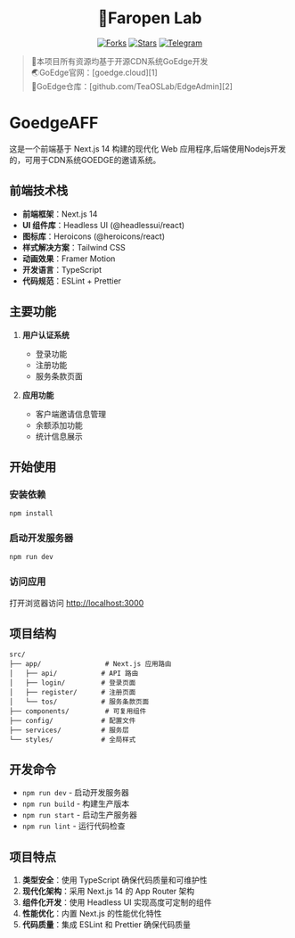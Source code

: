 <h1 align="center">🧪Faropen Lab</h1>
<div align="center">

[![Forks](https://img.shields.io/github/forks/faropenlab/GoedgeAFF?style=flat&label=%F0%9F%8F%85Forks&labelColor=800080&color=912CEE)](https://github.com/faropenlab/GoedgeAFF/forks)
[![Stars](https://img.shields.io/github/stars/faropenlab/GoedgeAFF?style=flat&label=%F0%9F%8C%9Fstars&labelColor=ff4f4f&color=ff8383)](https://github.com/faropenlab/GoedgeAFF)
[![Telegram](https://img.shields.io/badge/%E2%9C%88%EF%B8%8FTelegram-Faropen-0FB5EB?labelColor=235389&logoColor=white&style=flat)](https://t.me/+iRD6nOMlXac5YWM0)
</div>

> 📢本项目所有资源均基于开源CDN系统GoEdge开发  
> 🌏GoEdge官网：[goedge.cloud][1]  
> 🔀GoEdge仓库：[github.com/TeaOSLab/EdgeAdmin][2]  

# GoedgeAFF

这是一个前端基于 Next.js 14 构建的现代化 Web 应用程序,后端使用Nodejs开发的，可用于CDN系统GOEDGE的邀请系统。

## 前端技术栈

- **前端框架**：Next.js 14
- **UI 组件库**：Headless UI (@headlessui/react)
- **图标库**：Heroicons (@heroicons/react)
- **样式解决方案**：Tailwind CSS
- **动画效果**：Framer Motion
- **开发语言**：TypeScript
- **代码规范**：ESLint + Prettier

## 主要功能

1. **用户认证系统**
   - 登录功能
   - 注册功能
   - 服务条款页面

2. **应用功能**
   - 客户端邀请信息管理
   - 余额添加功能
   - 统计信息展示

## 开始使用

### 安装依赖

```bash
npm install
```

### 启动开发服务器

```bash
npm run dev
```

### 访问应用

打开浏览器访问 [http://localhost:3000](http://localhost:3000)

## 项目结构

```
src/
├── app/                # Next.js 应用路由
│   ├── api/           # API 路由
│   ├── login/         # 登录页面
│   ├── register/      # 注册页面
│   └── tos/           # 服务条款页面
├── components/         # 可复用组件
├── config/            # 配置文件
├── services/          # 服务层
└── styles/            # 全局样式
```

## 开发命令

- `npm run dev` - 启动开发服务器
- `npm run build` - 构建生产版本
- `npm run start` - 启动生产服务器
- `npm run lint` - 运行代码检查

## 项目特点

1. **类型安全**：使用 TypeScript 确保代码质量和可维护性
2. **现代化架构**：采用 Next.js 14 的 App Router 架构
3. **组件化开发**：使用 Headless UI 实现高度可定制的组件
4. **性能优化**：内置 Next.js 的性能优化特性
5. **代码质量**：集成 ESLint 和 Prettier 确保代码质量
